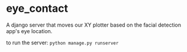 # eye_contact
A django server that moves our XY plotter based on the facial detection app's eye location.

to run the server:
```python manage.py runserver```
